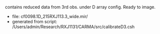 contains reduced data from 3rd obs. under D array config. Ready to image.

- file: cf0098.1D_215RXJ113.3_wide.mir/
- generated from script: /Users/admin/Research/RXJ1131/CARMA/src/calibrateD3.csh